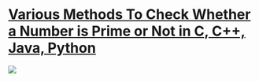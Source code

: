 # <a href = "https://medium.com/@wasitshafi/various-methods-to-check-whether-a-number-is-prime-or-not-79eccb4fbe3f" title="Checkout on Medium" target="_blank">Various Methods To Check Whether a Number is Prime or Not in C, C++, Java, Python</a>

<a href = "https://medium.com/@wasitshafi/various-methods-to-check-whether-a-number-is-prime-or-not-79eccb4fbe3f" title="Checkout on Medium" target="_blank"><img src="https://miro.medium.com/max/630/1*nUB30SgQeFbYY4W2nrEHFg.png"/></a>

